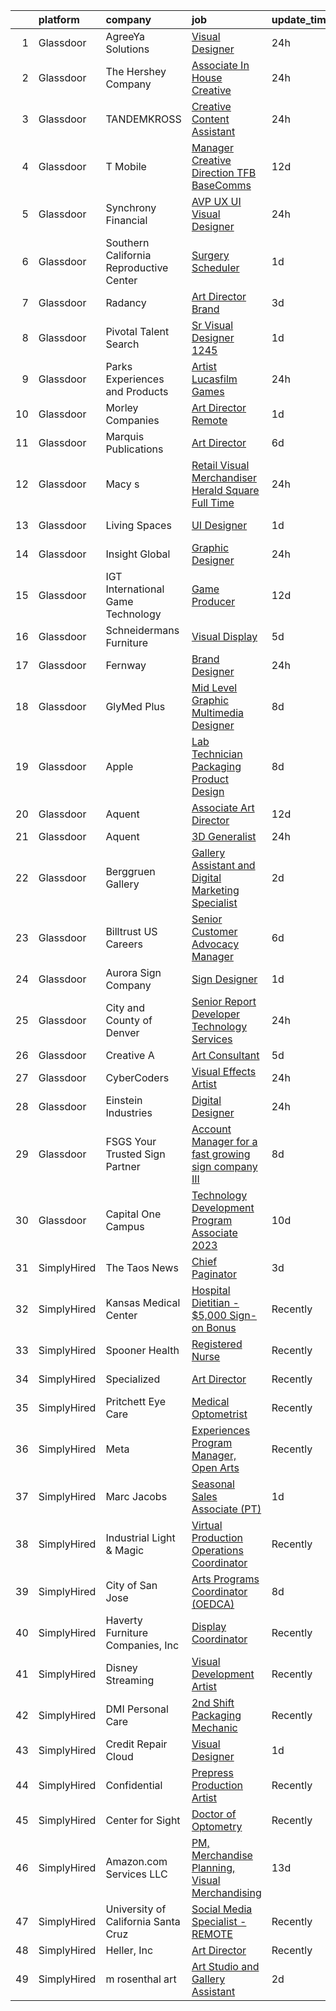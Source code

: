 

|    | platform    | company                                 | job                                                                                                                                                                                                                                                                                                                                                                                                                                                                                                                                                                                                                                                                                                                                                                                                                                                                                                                                                                                                                                                                                                                                                                                                                                                                                                                                                                                                                                                                                                                                                                                                                            | update_time   | location          |
|---:|:------------|:----------------------------------------|:-------------------------------------------------------------------------------------------------------------------------------------------------------------------------------------------------------------------------------------------------------------------------------------------------------------------------------------------------------------------------------------------------------------------------------------------------------------------------------------------------------------------------------------------------------------------------------------------------------------------------------------------------------------------------------------------------------------------------------------------------------------------------------------------------------------------------------------------------------------------------------------------------------------------------------------------------------------------------------------------------------------------------------------------------------------------------------------------------------------------------------------------------------------------------------------------------------------------------------------------------------------------------------------------------------------------------------------------------------------------------------------------------------------------------------------------------------------------------------------------------------------------------------------------------------------------------------------------------------------------------------|:--------------|:------------------|
|  1 | Glassdoor   | AgreeYa Solutions                       | [Visual Designer](https://www.glassdoor.com/partner/jobListing.htm?pos=101&ao=1110586&s=58&guid=000001833fffbbda9cb7a4d0e4ad1666&src=GD_JOB_AD&t=SR&vt=w&ea=1&cs=1_ca885d6f&cb=1663226068314&jobListingId=1008139484093&cpc=C4A69CCDBB3B9599&jrtk=3-0-1gcvvvf07k61i801-1gcvvvf0tm6pi800-8e20d8be5bc5e824--6NYlbfkN0Dwb_YIohz4zuU9-hizYTxpAJ9-qZQvsILXUPhgrrTAx2aTkX-g9zvZBk5TzOEmmnWaA-KmWkntyonPptqx3vYNCahz1yxzCCkBXCCKAEL6J7zcm0Qx7QqpT44fz16tIWZBiAGj-JzJPJkx3k6xq-I5-WW__V5atWVp8dzOtPv39G903QqaLl_SjhBQePRijnWcwK_tK58hUuMBUc8VF0JvQCuccABjC-j7U0fcFe9E3ILfuNQ6UURJguFWPvFJgaKXDfqaKfJHE0xP_fsmyFQ0eypqACHNG-a8YbLAijP9LYKZvf7e7SvC99iGsOX8xBCAN8gQxPywYz59adQ-FUFxCC5coEUH4MN2KRqpOqSVaPYZGGR08Q2m2O4HgoaklIq4g6HjQ0qpfUE1UJzNn_9cx-twUykJopeTa-rj9hpaTmcMVCVpW-0pcKs0WMgNB6KGJblu7eGN5cBYA-WYt18xUaQbpGhZMSobU6T22vxB-LSKl7NScdDB9BHx9Vf_5ok%3D)                                                                                                                                                                                                                                                                                                                                                                                                                                                                                                                                                                                                                                                                                                                                                                       | 24h           | Remote            |
|  2 | Glassdoor   | The Hershey Company                     | [Associate In House Creative](https://www.glassdoor.com/partner/jobListing.htm?pos=103&ao=1110586&s=58&guid=000001833fffbbda9cb7a4d0e4ad1666&src=GD_JOB_AD&t=SR&vt=w&cs=1_de30a5ff&cb=1663226068314&jobListingId=1008139928894&cpc=B076152010A3B66C&jrtk=3-0-1gcvvvf07k61i801-1gcvvvf0tm6pi800-2c8bdd32a6faad57--6NYlbfkN0AYKk5ogfyAj9C7P9Fu-6I-xlYp-H0UIXVzX6_qYW0lqRWwRky-ThPRin15Cj2zrUve78MPtEbtN--Mcc6KA9ZJWEIWUjER5eTbmNASOgpGRTBuC3B9eG6Y7TNqOD9fPOGyZsdvSFHiDtoEO7atExs4_pqGMFd2zNsKXXS3m3LU9WweR6qnLfgWYJDRBolYKcxBt5eI4cEVgDQIqS1d39MFq16SSZVGoT_mOKTmSUdLWrRtwc5SffyNOhEPoiWbOpNQMY37QmUw2C0lSug1fUD8j6v0CpndHNq7PCTOj9YarKWHpVy1UCbRWgnOG0C0kVb-2XSngRL1sZpu_txODKvuZ6er0zlaPUQHMuZl91jhvr6wkklNQt3b4Z8RA0H5PxoqGVEK54O9fujYCPPmxaG2jzXPGRdGzRBkfI5Hyzz9oTWWH3wUhI8vI3nTNqZ2wLIFkvxUFsu-h-ISz2va2FLmGii8MLDtyDnn9MkC-6p9ECUtAxBeZwSIJ_ZXZaFQUQVUjVGK_XL7f9F4Lney5qloCriunpUkKzE%3D)                                                                                                                                                                                                                                                                                                                                                                                                                                                                                                                                                                                                                                                                                                                                | 24h           | Hershey, PA       |
|  3 | Glassdoor   | TANDEMKROSS                             | [Creative Content Assistant](https://www.glassdoor.com/partner/jobListing.htm?pos=105&ao=1110586&s=58&guid=000001833fffbbda9cb7a4d0e4ad1666&src=GD_JOB_AD&t=SR&vt=w&ea=1&cs=1_dee4134c&cb=1663226068314&jobListingId=1008139709936&cpc=4D489A1B82E31BBF&jrtk=3-0-1gcvvvf07k61i801-1gcvvvf0tm6pi800-d0ad19afa0a70e6f--6NYlbfkN0BHIfC1zsKGIu0R3teaIu8liT7fbRNLaQeDQfcPJweUK3vTeD_DK7dPxFkj7UGQsdavW6KDpezZeJ06-_GhQwRRwdJjByb0JVB9-v_DrE0Wz6mButdnnPS-aJsZvpPkGpMbZCPftIc-uiQC7WoZHKt_s2jPTVqtH6dGKJXiBj6lDImPy1VtgDVws5HmCaeB1MoXT1MbVqLkNeYOtnoXp-z78Q1DWR3TQoSsJ9IguDAB6lvTRs3XbkoRSXIjEFKybXmNLlMpxpoDgHZwebinysdlbnnusqm7ZoQrUzbDuDglad0Z1lHzoJhmOlACXmi79ZgsWAxaZiLpzxHTT3rEyUANCspPVvlEdsSbk1haSB7Z__xZIK2YfvxxCPmd8JZjk7WxWgrdj-YA3HFCYdvrhGWZn6MEiKZAZ3pN2y_NvrPBqITrTZv2IciQcXUALaxkHlGm-7YrV3hKNUMZSLUAjKzfkQJ_CBDGoyZ8WTAORvuboxyPhFqMcUYq6gq2TpSE1_uijVxL32fxHw%3D%3D)                                                                                                                                                                                                                                                                                                                                                                                                                                                                                                                                                                                                                                                                                                                                              | 24h           | Weare, NH         |
|  4 | Glassdoor   | T Mobile                                | [Manager  Creative Direction  TFB  BaseComms ](https://www.glassdoor.com/partner/jobListing.htm?pos=119&ao=1110586&s=58&guid=000001833fffbbda9cb7a4d0e4ad1666&src=GD_JOB_AD&t=SR&vt=w&cs=1_cf4ed395&cb=1663226068316&jobListingId=1008113672884&cpc=70D6958B2CFB98E6&jrtk=3-0-1gcvvvf07k61i801-1gcvvvf0tm6pi800-ebcbef150bd1130b--6NYlbfkN0DQ26wr4AzmoNOeS9kS7NPMaLEmoS4rCSw65dkfRS7bcLQnteT5HHk91g-s4HGF1gQ3Hk8BzebkYVt8qq-GW2Cu67DZNqKXIWE8FjwVNbV6-nxLuwjktoojYJtik2CakHKycXe_81CGg34HWRgPpZsNvxAA_7dG74yUdNBZSiRxIxC4ESRfmsm_64ULollTZ8CfP2YiRrtv2SyqXCrX11yhQXgcoekXgXE6q_KUvsVLY_Off2TBMHsoyW29akFeXURb30QZoX_-t7yy8qA27l4DawJVhxE9wvqp0muqUVU_BmDuv00KXqSKlJQEWB49uQx8kXjhNy5tATyzOAGkGowXSFKOe-wQK3z4gpmvLZmtLr2wwtIyE9YjDsw6bSbkxyA5B8Ba_t4g6tRiGAwrtjpZCgTLrFe_QuduDvt0ohxi1dBzvyjh8dU-_ORQC8UrMWL3qP-OZBCxKaPVzP0I-4ftK03FZTTNAqzFjOEAPKpTwlh9LdjuH0IAmB_eQfoetxjP1J68jto2SqPHYvvKmQtHkuhwuv4kKPibqtHWrB2PfkKfbkdYNCnK5eqci-xzT0cjPuXjGX54uNhnAl9qtro_WPAR1p3k56DT3BoA6q171_BteT0vIGjuknXVZwh59_uE03diwZTSuzo-qg5X-noqSx5rsZ5SzWRvM9P_CmzAKZ5oh0N46tjn0i7xYsBLlLpiXuQY4yrpeHbxm3svMKk0tIUYJq7s14a0GjwtIgJgDHkgHbbnIaWGdvgD4JNlUmF77CXeULetD-720SGcIg66Zw0MSZXJ78Q7VrHwILd4jLz0koBGP0ysFMO_NfkzRAHcA21oAoMGeM6VbPdmWsBS_LrAs3Jzbrn-uM8xdBKx1o1EFzCSTTxcFhjgEmBq1qcJDXclvJ5oIssOlecqvZd_NuVUf86_MlmH1lfQn6-wkDWbsyhW4wt0L0L5k5vilYx1Yqe9bHm50h2iVRM0GgBbdYp1mOus-uAGQ-CUeXLJCmSr_s72t7tPsuBBG_cPhSwS0W2U76RjUxmNKqeEvo-ghN2MdVln4vu35Igpk0wTH43n-KUoqwU67K6X57xXkf-vDPqfg52i2wZb2SE6rW4iF5etOzAhtnJYNbLzo-fHKhKvcSoaAHXjWINP3WNS5wrr23CcusyXkD8_0bx9j1jZ5mIRX_uRH-0ThCK_Tk50NCyShYK-VitUW-pKtG56SV4UZUpoLJonGQ%3D%3D) | 12d           | Atlanta, GA       |
|  5 | Glassdoor   | Synchrony Financial                     | [AVP  UX UI Visual Designer](https://www.glassdoor.com/partner/jobListing.htm?pos=125&ao=1110586&s=58&guid=000001833fffbbda9cb7a4d0e4ad1666&src=GD_JOB_AD&t=SR&vt=w&cs=1_a3aa3db4&cb=1663226068316&jobListingId=1008139065831&cpc=2CAED5C921A5F994&jrtk=3-0-1gcvvvf07k61i801-1gcvvvf0tm6pi800-59d6e5cf8dcfc469--6NYlbfkN0CZG6bN9ZaS7H2eqWBwsQ2GS98cHcHTG0eJFlxnPWv_gbC1YhT2Bdz-wIYtMSIxJXLiU03oLuTgcr-MkSC4lDS1VmmlM0X3IAngCUCej-0-VLnj2ddZnjJaaWt-uVZVXQT3VHVK8CEhcmehmIeB5Hjujy5uA7v7mtek7u2dSwT3rvlFEFq2P2TyTg8MEOMcH0S17XSg-7CvAyou0mieT6eGq94FtwdUXEWhFVE39IuBSzvBzN3zU7Ppdwlwtu7TFNslEpW_GAwGlaGTUgXFDjxn9uyGWI9J77TnGRKrNfAz8tp9HJqIf-z_9FIX2HAAKseGHy39L6tiZksfXBA1ZP_bqBWVMjzyCmxa-D31f9PaYxr2frfyb3nyGMOiSABrJnAyUsAWWWrffAcq77p91VRwwo9_uL2pUD1QvaasuX-GqUImhFqY_N6qtTEviXzIp-su9w2yOVjpxCTDD9onhAY405SopXLrZRo5Zc_Shz7opuLZBi2SRV0sgjh3ikYkvn45uP2HAS9tvQDBrdiXCj4aFKK-HSMJaaKhcxvT0huXc7I-rJGBPVH4-rtsar2j_S5GW-0AXvA7H5Nzb0G1SvBBxwOqpB8ERK892_Uw_Z6R3ONM0FB88GRHH62yfgZt7EzyR54sH6FlmGqrBwfYkaXn02sigVsJbaFM9k-TpgmJr8UrU2WdwHtQ8EBPUDt0JNDz___p5c4FIgpkwaIpqIcZE17VRKyCdhyNUculCm-or5t8-r1guOqqZODhvhWObMawVyIrvWTuTNn4iNPtBYgLk5NCOLFzwgUlOWVS0SEoSjM464hGU57SeiNv5Wd76rcBA-dJgzd_O5GDednbIJmJafHulyPpjI82tFBfAl4qCaDKhRKJnOycGeWKKn3FhL4ibZiIDxtdHrNHTWB6HnyAxmBxE_eO3vqFB5EV5iOfM9XmA4tNJTzRvo09HFE1tlXnZRtNv3PGPIpMyI-50Y1nG4pWqi2Dt65jMizr_HOTks4OHvp9CjbRn03FLhL_DRcDdhplN_gP3VO_igqOZykR6sjS2estE10gGSM3bRVtKoAaHbynjIVdwLUVSwJWwwGB4KKCZQXD3xWYY49Oi8b_vpLRGmQ6BrbxOBXwN_RycdnUVZwAJlgCqazgJ6r77-ACVrd2z7ymwQ%3D%3D)                                                                                   | 24h           | Alpharetta, GA    |
|  6 | Glassdoor   | Southern California Reproductive Center | [Surgery Scheduler](https://www.glassdoor.com/partner/jobListing.htm?pos=122&ao=1110586&s=58&guid=000001833fffbbda9cb7a4d0e4ad1666&src=GD_JOB_AD&t=SR&vt=w&ea=1&cs=1_1a0b4b2c&cb=1663226068316&jobListingId=1008136842322&cpc=155EB9D5185558AF&jrtk=3-0-1gcvvvf07k61i801-1gcvvvf0tm6pi800-a44966438415dc53--6NYlbfkN0AY4guaBc_odNxnJHTncvfwFu86WvDwtbc_K-gSZc1x5NPDcKz_OCFYQHMrCTfk5HqTQ-jq-3LkAaNSUEDjAYWQQmjCzQqBsaZN5ChbuWf9tRcvOYqKfNwnTs68bFxFYjF0weoaPhtCU-Yxs30cxLhTj0mtlrTBmGHmm0XVfvpzxAEUD8Uq0Me08V3D60zhzbNE1Q1FhEbCZwzbnTA8vrwmTuobMZryXXdegWGlmWu60dUR3Xpau_-xfPX3-ZuQ1kpKMAGDYRyxxW2wRYb8M5W4SiwPgOaXcrc7fY8rpou1WkfK_SNsqnYY7kTcJhxkoSIOtRoNmwJWWVcnjBR24v8EVlul-ALXXIRpWfQoML149wfs6CgSSvfDuDIwSBDljKjnru1mPOlkwJg3UppXFkENYEIV-_1mgOKHj-KR5PydvUPGe5aPZGAYjJFb3UerZvCtD2yxWhZll3NcIEz7hn2kPSdFlHxoqfe-X0OR4puJ4VlXRXPnkq5Ei6ZnZF5j_Jw%3D)                                                                                                                                                                                                                                                                                                                                                                                                                                                                                                                                                                                                                                                                                                                                                                     | 1d            | Beverly Hills, CA |
|  7 | Glassdoor   | Radancy                                 | [Art Director   Brand](https://www.glassdoor.com/partner/jobListing.htm?pos=118&ao=1110586&s=58&guid=000001833fffbbda9cb7a4d0e4ad1666&src=GD_JOB_AD&t=SR&vt=w&cs=1_89155a8b&cb=1663226068316&jobListingId=1008132423419&cpc=56C4EA4A1A191A49&jrtk=3-0-1gcvvvf07k61i801-1gcvvvf0tm6pi800-fad4771f721989c7--6NYlbfkN0BmBivckoKIwb-7nkAIiT2NR1int7Qkje2fhghJUHqGcB2ippwtuDGZNOkv9I1xZQSkb2gL4jhw7Ttzs-hcuetZTydKItlPlY8GvKfA3FDhZQ0gZ6fETHEInkWKr_cgZZPearxlRMeCSkeBNYQIROjonxxOHOw0CbrP2Q-ir3LyShaSGqHoSmXQCMCf_iNCIQu-g4rMs9QtRdGsg1FnW9vs1l86eYuDUjrdKTgGXHsE-LVK69FN-9oNi1FxOgWVkVgXa0sggHTzw2cASmlz8vE_9HcR-4cGvhl6AKYnljeBjfRAH-ngMPSPM8gYwP9xejmlOv8W76QcCDFJfQt9V1gWoXEsx294e6ItdFSy9Vp9hBW3_zH6BsHwXNk_jgp66yEtB9Mh5J28tljcqhTqup7DhAnonsrNkprFW5ByM4ubJ_fOCl-fSJE7XqDWwF3jx6S1y6UAdArfOQ%3D%3D)                                                                                                                                                                                                                                                                                                                                                                                                                                                                                                                                                                                                                                                                                                                                                                                                                         | 3d            | Chicago, IL       |
|  8 | Glassdoor   | Pivotal Talent Search                   | [Sr Visual Designer   1245 ](https://www.glassdoor.com/partner/jobListing.htm?pos=126&ao=1110586&s=58&guid=000001833fffbbda9cb7a4d0e4ad1666&src=GD_JOB_AD&t=SR&vt=w&ea=1&cs=1_cd6b3ca6&cb=1663226068317&jobListingId=1008137765307&cpc=F41FEAB56D215062&jrtk=3-0-1gcvvvf07k61i801-1gcvvvf0tm6pi800-c2083a7bc8d46c65--6NYlbfkN0A8Lj6uaQnHgechlM5OLZ8yTkUBC8DCDImuXLGpzGOG9qsJyUJBtG9oVJca6VOBGnuazjrBJe0a4joruLifFizU57J1rAq9qHhSg_L2mpBkYTEEzoWNHp_I5WI9WbUINiqFzRTyRUAZ2YbcmVBfnTRQkrsuHijwAgyUWGgKtGbXB6zK5YfqD4fGQ5RS0KdA1_3XLzjvXc7h6aPFGwZZ_LOAVLZApgso_TdTeuZi6Y2CiYqspBKuYaAYIhQXZzr-l4ytEOEpsgPnpSOarXn6xmoYD4wm21QxP4BWjpmEJBekOb6FrCHt2rG8VpgT5VGwM3WNLSRIT4FhEGfaIsenz9tK5ItJS6DqkZ9V_PyoWK0ctAqPopgxno5UXTnBL3Ig01DQFIMzf3I17iUi9zFH7sVc48HiFTVv7RnOAQCn9TnDXQIl3_FSCA-fIbk40zVsB06gLeth4avUw0RIcWqu98MhSEzqXGzkAk0ygf5MSAPqwuR9FkiPNikMZv09FKXkKRkBd5WaJGBiDpgn2J15P6q1tMPZ4tBeNDLVpxRWvGZxWvBp5O0j_O71)                                                                                                                                                                                                                                                                                                                                                                                                                                                                                                                                                                                                                                                                                                          | 1d            | Remote            |
|  9 | Glassdoor   | Parks  Experiences and Products         | [Artist   Lucasfilm Games](https://www.glassdoor.com/partner/jobListing.htm?pos=112&ao=1110586&s=58&guid=000001833fffbbda9cb7a4d0e4ad1666&src=GD_JOB_AD&t=SR&vt=w&cs=1_497ce649&cb=1663226068315&jobListingId=1008140315142&cpc=A65DF3A704A48F9B&jrtk=3-0-1gcvvvf07k61i801-1gcvvvf0tm6pi800-8c53c3ae623d5494--6NYlbfkN0DAFTyt7pbDCC2JPO79CSdi1dIb81yjczP5qsKcZIxgiYm3-7g-689UDqHItQTwke8aB84U6rE9OIYfYD_VJjgpKlG0ETIetV8yuum7gH1koW-KklSL-kTGuRpG2lA1UbQH-o_pI9shUZaL4Rlo6QAyKXgigXGAhnBSMxm34QrvK8HHPZ8xZEg7Dy04hHbKqQj3ugWI74kvvnR4XVAt70oXnGmRFCBpH6N165Pt015XfZukkz8IVCOKvrsausAnFIk-qRIXDNh1EsGp_mNRg1g26pm-8kHS-rQowmSlhN9UYd5X9zPyr35TxfHAZeSYg6Uz0Wo5Vhg9PZdEIdxkKqtbGCdcHQo8eFIFvf-SMwDVRf08EJeDcXr7Q6U0fZwX5PSmpXJxNeCZwEGTuVIPR0GpggYSSqaKuRZMxBOTDFwIhibA9Wa_eX_cZs4C4D3FCzQ%3D)                                                                                                                                                                                                                                                                                                                                                                                                                                                                                                                                                                                                                                                                                                                                                                                                                                   | 24h           | San Francisco, CA |
| 10 | Glassdoor   | Morley Companies                        | [Art Director  Remote ](https://www.glassdoor.com/partner/jobListing.htm?pos=110&ao=1110586&s=58&guid=000001833fffbbda9cb7a4d0e4ad1666&src=GD_JOB_AD&t=SR&vt=w&cs=1_d1c48bcd&cb=1663226068315&jobListingId=1008137802262&cpc=334ABAF5D42DC775&jrtk=3-0-1gcvvvf07k61i801-1gcvvvf0tm6pi800-6ec3fb97bb7cec4a--6NYlbfkN0DlkhVLciOhxMKg0RQUlkqKrj3osJEH2Jc6bXeaF8ydz6xtalOdtmxZEoFTnMg-uQXdv757YU40MwUUB_Fp23CMt67nr0ipR17dd8Yo4clC-c-8nEoYaBHcj4qz61UBa1Zxni1BeWhZUGANIuwRLhVcHMau0E4LySnSwnM-M9eNhIULNdFFN-uRTLHHG3WOA4TUpxVQzDwaMRbRKWJyMa42DfTW9mMTasUBpvV4CjJ5SSPu-yZ1wXe9YYOYIKcynQGq6Dlc6J5D12eSrXofAVzVfAma5v3qIi-lObdSk9r7-yRoiQBsKU_YsT6TCWsKLlFmKHnObFXO4-Uoy4bdnmJXDoqJ4fLoL5i-UXSFGH6XzSDbQwW8n9G6RhaUvoLdjrchFjpyRWxRw8xNmjFNwUxQcTIMToaYz4zGVd3J24KXgfY2uMvYvVdSNzhQhylnLk1s-l9-Ml6DhGEYRlB9TIdeSpphgLjhXl7n43Yy2_A3pXYOeSGWXCmcT9gCzeNI27jN1sQic7YIluC-jFTl9QlniUQ0V28V8PD9T5FjnDxtOG08_y_3gfDuc7I5v3uxnyThbIi77OMsy57QEOCS4ZHPUDrMlp1R0TnqP5ZLKZPPW6PlQZntKY4-ikg_k9B0CkkJsqhS_xCtwVVuk4ie0UZIpr_2nvS56NsySLrV0KpSEWHzbhgxgAhNhBJYPrfQXb5fXbEuIPQXgIoVWjaxPKKLvVuzBjWowwmiKOzgyhzfP8fGIKSiM3D7XBAqZM_CBA8%3D)                                                                                                                                                                                                                                                                                                                                                                                                                                                                                                      | 1d            | Georgia           |
| 11 | Glassdoor   | Marquis Publications                    | [Art Director](https://www.glassdoor.com/partner/jobListing.htm?pos=102&ao=1110586&s=58&guid=000001833fffbbda9cb7a4d0e4ad1666&src=GD_JOB_AD&t=SR&vt=w&ea=1&cs=1_69d824cb&cb=1663226068314&jobListingId=1008126346549&cpc=654405A9B1E0A9F5&jrtk=3-0-1gcvvvf07k61i801-1gcvvvf0tm6pi800-010bd8ec3551b204--6NYlbfkN0ARohNyrLPJsJ9fVtWfcws2zET3vangO4r7k8asiRxpa4UPFQT7jnlkF16Wd15dlYMKsJs1RBnS_2fV4DMRGKKh20tELNoFeZa1po28QbtHxoZmzL9Hfc1auHt2oLeglfxyZYWagPj4T7Vp8Fbt71wPOIADdzFpWjKCBm2djpD6c0rVU0KrWqJ7TA6OImXi83YMoG6AV_-Qi1Samo3TpCb0I0XbZjNDA2NSwW2wCZMgRJhbWCST3sDQLuP83Mi-Xe9NVtk4xqCdjgMnD-GJ3wPXbES7A_V-LEE6xoWNjrl6rHbMeAH6jwccBjyZHjF7q2kabGs_VLeRDG2GJ-qW1U6p4nEztB7w43Lgh-BM9GD36OAzrg4w7CANoS32ngSSxx5OUnFJdMtT4Oq0Z_WliYq5YdiqysQCwFFBzJI2fwm2VnIPMjxREaoS5jAKaR2IUsGN6y0dUJ9I5QrAa-EkWr0scBO48BDzt3Fc7o2_0JM3OiBDOQZdB9a-zaT8eVjp5Cs%3D)                                                                                                                                                                                                                                                                                                                                                                                                                                                                                                                                                                                                                                                                                                                                                                          | 6d            | Remote            |
| 12 | Glassdoor   | Macy s                                  | [Retail Visual Merchandiser  Herald Square   Full Time](https://www.glassdoor.com/partner/jobListing.htm?pos=121&ao=1110586&s=58&guid=000001833fffbbda9cb7a4d0e4ad1666&src=GD_JOB_AD&t=SR&vt=w&cs=1_4fe66eb6&cb=1663226068316&jobListingId=1008139384791&cpc=8795CF9063CD573D&jrtk=3-0-1gcvvvf07k61i801-1gcvvvf0tm6pi800-0bb032d87d1c4b04--6NYlbfkN0DjHvLHG-fYDKeElzGabtytFldtxc-EIiSdXvIQjqX9HIzUG8IcG8J2Fjb1m8vVYbh3h1ntiZos27AJ5CevQowpoSSIxq7QB6i4Ej8PTDB2Hvk9y1uwPfw7I5TM2IVghDGOsauGtG40CRKWAeivDvx9CHCJtgEqqj0cMYWcPgKkY9RfFFQaG-YXuVaJDi29GJFGjFrfwxV3Yrb9zb2vVkgRrqYm-43CvLRVDmJTqvvHdIwvTAP0KMTCzzdvT3Jv8-Bkvv7LjqhegO81ACpMYVGNuuibGM4FR_N2q2WwP_uMjxLBir5oHP9Us06MhDU8SYP_i_CKiQZRYKB9tLH26ApTFO3g0AUSMXkL4JIEEDfZL9JNO7rHUIsgYGOoda02z2fkXMUn9_2SPlwbqdLyTuyfO0VCIryTT1GfWILrn-WUloyIwkqMOgXf6mDR8WPinHyrAGewpRwSEWKi2gOOTJI0K06NlKv9skxhWsFHXqMVs75Bpv4ewLwxndKxpqdcelXPbmKhMpAMZ6r30tgID5aLCWogO8dpA977cUcACDNJTz_kAyygVZtTzek_VwjvFZnLv99nmhlckUwC-cIqnD-MfjH_sLX8q4aUEdPPZIXDThdOmbxUfMLopvQdZoTmvbeS1PwUV5VMS_8IPTqXxtaM1VF5h57xdYnrriLIjeWdI8mZW_H5yoL8ND564BXKUXTwdZZUq4Q0H3TbPstJxDK32WrYtbMKTNLXPwl_fthdUIe2bYXX_0CZeU5WvuvSiYiOvmJl_tLUASm0Uz6NTURxOWTQYxdY-0CFkOVhU8R8H-Io1zZrxfu3t6HfJfp5Mm5vzLDzrIoSf0mt4eP7q8aFaY3Kg75RHUmfAly1TPDpyAxaRUo49Ld5apIAfuRovApQT-obAUBwnuOvj2raYFJLkMSU5Io5ghuolbeWo0gnEoEx2R6ZSOLPNDiUwu3sq3xNgPxznruu5bRc4YdACgLuehnDRAxGwN6d1vzpzEcjxbUroRfbPTv95z6qHlI-OC_znPT2k2fZa-cHQrdNStY0XHhApSliT38%3D)                                                                                                                                                                      | 24h           | New York, NY      |
| 13 | Glassdoor   | Living Spaces                           | [UI Designer](https://www.glassdoor.com/partner/jobListing.htm?pos=114&ao=1110586&s=58&guid=000001833fffbbda9cb7a4d0e4ad1666&src=GD_JOB_AD&t=SR&vt=w&ea=1&cs=1_1362dc81&cb=1663226068315&jobListingId=1008136057883&cpc=0FE1F5EA2BC84A01&jrtk=3-0-1gcvvvf07k61i801-1gcvvvf0tm6pi800-0ef5fb9a4010e2e5--6NYlbfkN0BCErBklGPwVdmEBWKJvGOx97ULaje17ViBys7QDBnJ36oFFJ4rVS9Av86F4bdEHgvV-s4DkMW5CKgaNeg9hKop9peLTZVQwH9-4CfG2ezlBErQVvrBJ7cF2ir4TgLnxDJT13LciWpRjLY5-78mHCRW4srGv1h0qcGxiQLr5KFywP-Sniim3_gNYSXpriAsagyrL0btQFO7l4cylQTF0f3QfBgXjAZx3Ze0048BiUUK6RW7ZGO7oh0x0vMf8QFSbBu0LFJvhjrQx34wEoI4nrO46kow_lAMYNozToya3Qa2-qYSsUGUQVTnrMk8f9QRGkxLlGwON1Mi5Nt0K8oXH7N0VAgYm1tFmioHpu1wwny_qppdXX2CtaL26pOvk1ubej74jZC215lrY3VEipBtgOAVdVvnJehfeXNaBdEF-OXUjaz10vb4nXC2WDydLnCYLw1D4U_i7NPimr_h7JsW8Jsy-QNu8KTEuC5xFQPLNajxr3JkTIT73LCji80a2rhi3iCDG1lQ2FgNHoXwv-1L23vt8skJ9q2f-spOUFWACNaXmCt6HQS5yKd_wbs_kpCagGMmaP1fUEjqdA%3D%3D)                                                                                                                                                                                                                                                                                                                                                                                                                                                                                                                                                                                                                                                                                             | 1d            | La Mirada, CA     |
| 14 | Glassdoor   | Insight Global                          | [Graphic Designer](https://www.glassdoor.com/partner/jobListing.htm?pos=130&ao=1110586&s=58&guid=000001833fffbbda9cb7a4d0e4ad1666&src=GD_JOB_AD&t=SR&vt=w&ea=1&cs=1_5c73f978&cb=1663226068317&jobListingId=1008140284035&cpc=2CAED5C921A5F994&jrtk=3-0-1gcvvvf07k61i801-1gcvvvf0tm6pi800-0c2012a440d9967c--6NYlbfkN0BKkHZu3wF05EeDimN_p6sYpKCMArvwa95YdH7UpkaBCi52Bcb3JNt3QpXU1JGZrLRaT4-sbI7ZNj7oVphyX7jfnA5KdYmN_jJyCugDgxDzB-HnRs_8BQjdhyPHXV-_kFssF7NQKmbC8I_V-loY2WK4Broq4jmSKI8FJrPD37Tadv_ELABB4aEtRhPy9Ml6FmJUxnJRbJdILvMR1iuHEOcsHs_IvrAJAjtKM3LjMoCZVZf0HEzbYrycTpcKHywnM6kNMcX1GXGjjJ68Msb_8eFNspYzz1u7qkceJ3mIekZoY4b1BcvmeyvMXMO04HQaZ_EFJCMiShCx_eO1D7-uQntpMu5atkbfXsuDC7fB64CivMLyWiCMrJ-wAuc7Qn9pMWcu5KWsEg5fywWC8iS0qfknA_UjptBGnBdQUkQHRPYAHy2SYmlDYs--AuwHix3JHAw4-pJXwOc74ApYJkhcJ_YX_T9jxhd0qyJqp6RGsGKdRSormKL0PKQdb5X9wygQsdqKEtu5wOGKqw%3D%3D)                                                                                                                                                                                                                                                                                                                                                                                                                                                                                                                                                                                                                                                                                                                                                        | 24h           | Remote            |
| 15 | Glassdoor   | IGT International Game Technology       | [Game Producer](https://www.glassdoor.com/partner/jobListing.htm?pos=109&ao=1110586&s=58&guid=000001833fffbbda9cb7a4d0e4ad1666&src=GD_JOB_AD&t=SR&vt=w&ea=1&cs=1_54661969&cb=1663226068315&jobListingId=1008114022485&cpc=786328B4A40DC555&jrtk=3-0-1gcvvvf07k61i801-1gcvvvf0tm6pi800-dbc725f543659e55--6NYlbfkN0C3FGiAGKMufg06vyvXEyGw-21Rz5inohOPof25eO8swqx0M6X2Ipw9zC8uDpPZ_mFVzOWUVnTGuQIr5njB_nbsaHNIIhdfljZkHYfxv1V4V3KCKdhMrt3L8easWtOgXuzXfa-_K48qbbpanoFsuacA9tZ3QsEDOW-3vcVnglJnTytyKalPJMMTY1bMGk-Vv54eT4hNZE52hV3z8uKhhqEfuAI7V6WO6vF0UF19tDWitVi_Op2n6kye_Cqam4nq0Ugoao-O9vCXmtJxh2clNCxpvzQkz7fsOUm7ka-YDQpTLzQXxAoTFsmHmXDl6MGE0WvT5HzadKKO4zDhlHHBHBbpHzLFn-ruUcXWk38nhmPogYbQCSgBP36kJqAMjJr1NwoiFsX41-qUCbdbNtlw6zE9qveqqWcLr4NcoVmuNrGs2OdCh6n4EgCNyQnoJFDwNavb5gEzLo8UgrihVP12DkokEurGAuX9MJUyLxySt93zXa63BsX3GOWi5ClpOfGsNhM%3D)                                                                                                                                                                                                                                                                                                                                                                                                                                                                                                                                                                                                                                                                                                                                                                         | 12d           | Nevada            |
| 16 | Glassdoor   | Schneidermans Furniture                 | [Visual Display](https://www.glassdoor.com/partner/jobListing.htm?pos=120&ao=1110586&s=58&guid=000001833fffbbda9cb7a4d0e4ad1666&src=GD_JOB_AD&t=SR&vt=w&cs=1_766afc6b&cb=1663226068316&jobListingId=1008128890653&cpc=E521981D00147CE2&jrtk=3-0-1gcvvvf07k61i801-1gcvvvf0tm6pi800-a4fb1b305e4f46ce--6NYlbfkN0CVzdm_h7bKjFhp4c_2LmT5Ed-ErWG0B68kUZhoOU6Mey8_KkJrCFSF4Q1gOKp7b9FbpfPnJ4CR0x-ae-spm0oqUTdt3QTn7hQgLzbdLVYC6ZfOJJbeS-hJNKNlEVZXTa9IyVMKjSmrnGatoCB3b9VQ_KwT-ss0zEeoe3RMsRSRHJfSVZKRcN3FcsKgBqO9Cy9j1Oqe_pTXMnUkaoODQpzpRm2uxSia0DaPkk7s4GPnV3ca_7lYmo4Li5Fn2v1oMIVCq_J07cql1oc8qFvwLnh_6mIYodgNnT6JfkqlDQ5Ud01SBME7a7tMG9ZINzicK8QyOSZJ_Gm4ZDyBikdR8CVrKvOkk5ZzWE18ccGmbVRQKUpZPQdVgDU4LavEbQ-OYZyGKWBHEV5DBakIaa5nYILbJZK4SRVsUTn14PSdeWJ7yQgQ5ROn8asR7UdW0wA0g5JC89YBlMEDy3ATiPx8VIla4R6Za_r6Pko%3D)                                                                                                                                                                                                                                                                                                                                                                                                                                                                                                                                                                                                                                                                                                                                                                                                             | 5d            | Lakeville, MN     |
| 17 | Glassdoor   | Fernway                                 | [Brand Designer](https://www.glassdoor.com/partner/jobListing.htm?pos=108&ao=1110586&s=58&guid=000001833fffbbda9cb7a4d0e4ad1666&src=GD_JOB_AD&t=SR&vt=w&cs=1_1b5d69e0&cb=1663226068314&jobListingId=1008139153527&cpc=983919718F9DC6F6&jrtk=3-0-1gcvvvf07k61i801-1gcvvvf0tm6pi800-696f692b67a2a5ca--6NYlbfkN0DIhUfsIxk0aVS-urdlHZGwsmQtjdF60Pe1rgLQnQaj0nXs-ob4ZMVV8FlyP1_O65f9AXHzHVNs2sLaWmnwR3UExNxfLaytmSzrLCEbm7_jBW5m31GOFV4TNyx72SnTcYlPMFjxwztUBGnP1Z-dNSmf8A_LXPYaHy0tSlBMhwR2QTtFCtNoLfis35bA1FAGE1_f1cN7dJXpciQbGcuYSFS-KPHwb8AZlWbtrr8QW3haW4KDJLvy2f1gqjbd5MKfIyo66MNj-gWyUF2jbhulqgOsg15lSHt6p7bukeqM-slFKJD3LdQSHzT55IGjAA1LxxukQh6Xbf_vWY_dUZKY3NVoYGYVcU3zqW41aecm4-ZLEBGAaQxnQNNFWlHVCYOVYQRzLMmfPoWn2YSAxfq3VUHcnxDh9XTypyy4u7oxADveEFJxtwe57bNIl_JoS0n21FMff3QQyiZb9brxiiX2Pq-f)                                                                                                                                                                                                                                                                                                                                                                                                                                                                                                                                                                                                                                                                                                                                                                                                                           | 24h           | Northampton, MA   |
| 18 | Glassdoor   | GlyMed Plus                             | [Mid Level Graphic Multimedia Designer](https://www.glassdoor.com/partner/jobListing.htm?pos=106&ao=1110586&s=58&guid=000001833fffbbda9cb7a4d0e4ad1666&src=GD_JOB_AD&t=SR&vt=w&ea=1&cs=1_7ec2385b&cb=1663226068314&jobListingId=1008120966594&cpc=AB6E7ED505984E67&jrtk=3-0-1gcvvvf07k61i801-1gcvvvf0tm6pi800-5daef253e4ddcdec--6NYlbfkN0D0HV2yTz4X40il03i7B4p6zykbhPAjdO74rASSGNohSlnBnS_mZy5ah4d_eMjiqjCOiZOfr_-vB8_yhAp9oQwH0NPuwVrEIZaHPF5kUZ7HjgZP1wz3Qco-ivymLUQ4g7nvrbJfNSDeoPtN6blJG6FY4prihzewB1x9irE-nuJEmt9Tr6BpfjjHhU3HL1UHpgUAdX-CeaoA2f1TcnIpKGgL64nHoX9ytU1FHcOJIGJbWuC-lknR8wH6Bvzot7lIKOZZC6UppXXa9tge7KA8nbNlFQ-actv6sNfun6Q4Su0IJnQjqojX1jc2WAxs-CiXCK6CdpQIkIChP-FruJURP_fNpizDh-f9XLgFMVzBpKpS3rddhZO0yLJKjQ1BV1dRk7L90ckpxBQfaLxIcJKl-PFiX7h-Ij0s9z2V4TV16ITVT6UfZOqWKQpCPjLprwn9VCLGmO0fuNi5VDD9r_YLuaZdaHJPZh72Qb0wA0w5mPquNOfQvZ1Y365wcngplt9-Nulzb3NGTkY4_5YiKa5j3BN7)                                                                                                                                                                                                                                                                                                                                                                                                                                                                                                                                                                                                                                                                                                                               | 8d            | Provo, UT         |
| 19 | Glassdoor   | Apple                                   | [Lab Technician  Packaging Product Design](https://www.glassdoor.com/partner/jobListing.htm?pos=113&ao=1110586&s=58&guid=000001833fffbbda9cb7a4d0e4ad1666&src=GD_JOB_AD&t=SR&vt=w&cs=1_b1ba3004&cb=1663226068315&jobListingId=1008121811289&cpc=8795CF9063CD573D&jrtk=3-0-1gcvvvf07k61i801-1gcvvvf0tm6pi800-f46ff68eba36a70f--6NYlbfkN0BvKrLyj5gPmtZO9T8euul8TCxuuKNOtzRJOomxnwSEodTz2Bc-sPZlSXfvz6ygy0so_4kHijVYoqWUMo5-0TQUjVJHaLJmfn5aEJLHwKEGlQI1YQVYwfuhn56UZtpm_z4YsgMe4WPL_nNRqtV4CNBhMrKD9c5Zl6OAhvaxebKcFjs51OkVAeMf1fcWEoJAip76OxC4BdOBOdmgZdZhhnCdf-oIcls__CrN-T7FDXigef2cgnW-y2mxG4P081mdBBMsfaUAbS9XVsT9NYi4kQsnGGQwRkUovBj5GvhpAVZKPuaE0urJO-PzfmQebulEuTeAPOKeF2M0yA6oUb0kmhbnVwq-Kolr323cJGh-opSiQudEZmd1RhxVs-X2THjH1Ixf2JBRlrS4o_Dtjo5bbgTdLs7bHGqRBEO0fMNC5Kdrpl8cvioF9D_Di4tqpzebV9-55o4KJ7YNK8zPKVhAxi_6Wl_H6VG-qnOpfX2rfMe0GEKoAH737jpu6pCWrdyK00_3wfNsoe3OhnlqtMGEbTzklewqpMjKZYLG0QRqruAlHckBW_UQH4EFuQqWdmiaLolJa77mte7AKoOAtsLg0XZdpuPhdofUiFyeUN_eNX9gQWf5ofphagcgLegiqaXwmRlmbUKnjdr_fNI50B_TZG_FpW-JbruZCjEQVeQFC1CgLrTCeYrSFYvPOaMY5BTgqovkglVBaDhRcV1O59gVGhViBKxbnH7EaTr_R5iPbLxKQ_dfFtM45C4INO8n-7hd5ol7Cg-AmWQ-mHTZZBq5rRW3mfLWYXoMWRSrek-vK8d7qpQQTi10-4aPOGciB9ch54SgikyXbP2DwdwkVuhgWwB5glnH6Y01I10Co2hvIZhsVQeX6XT1P-Ne0sc4UCO7X0n68wOGFj6RpylMLIJpNSU-QnrGCefvEgajCI_LmGi18MsttvrT9JlyyFigTOLxjTj3VGjJPW7LAdPy75y7K8VYnBZEoLAB07Q%3D)                                                                                                                                                                                                                                                   | 8d            | Austin, TX        |
| 20 | Glassdoor   | Aquent                                  | [Associate Art Director](https://www.glassdoor.com/partner/jobListing.htm?pos=127&ao=1110586&s=58&guid=000001833fffbbda9cb7a4d0e4ad1666&src=GD_JOB_AD&t=SR&vt=w&cs=1_211d3401&cb=1663226068317&jobListingId=1008114793180&cpc=3BA4CE39D5B5DEF5&jrtk=3-0-1gcvvvf07k61i801-1gcvvvf0tm6pi800-2b27a8d8d7b582d4--6NYlbfkN0DMrcEu7yrtATojKJA7cEzGQ3FdRGWLh0CZQInL4ECGI9gD0Wolx9R2EDT7B77c2cTND16XLaiY2H3rOmQzxLKJaydLa3V5y56sUw6GQiyk9T34AE1rAp2D-iVbnf1fmTy8d68VMVFA5RypBNoxG-NO8V-vQUwOKmNkr3Hwq3U9cGDZwLchxSYEKOaBtwWM-wfpzCAVJ-wjVAta-9LA79arloczPTTY_LFfQe7ru03Ca37n4NP0oIVeQmHbvtkAePvo90_9Q5CbcPipixNmEkGHRCF-ANucdCiJSmY_63L6uYYUPcc5weqbpDbXkXvS4CQVDZuhXYBlQ3G1IlsGmZm7mZZM4wpwZC1soAxSjE4jZB36fUmSjbDhY_tIa_S-UKCiP4fQGo3E4YrR6EPs23AhhgfX9INR8PsJgUziJM0zMRPBPayQsYPpy8F6B82nm8zrSOyDmsf-OLNVYSfmRJCZ)                                                                                                                                                                                                                                                                                                                                                                                                                                                                                                                                                                                                                                                                                                                                                                                                                   | 12d           | Remote            |
| 21 | Glassdoor   | Aquent                                  | [3D Generalist](https://www.glassdoor.com/partner/jobListing.htm?pos=129&ao=1110586&s=58&guid=000001833fffbbda9cb7a4d0e4ad1666&src=GD_JOB_AD&t=SR&vt=w&cs=1_cfb63e25&cb=1663226068317&jobListingId=1008139496623&cpc=3BA4CE39D5B5DEF5&jrtk=3-0-1gcvvvf07k61i801-1gcvvvf0tm6pi800-6cf766685a7d13eb--6NYlbfkN0DMrcEu7yrtATojKJA7cEzGQ3FdRGWLh0CZQInL4ECGI9gD0Wolx9R2EDT7B77c2cQEJgPcIPQkc-TAG8brLqEtPhEhFexvIlKQH_8-sZwwjSAeu2vxeLz_Tp58kCMKrOZCuDj3QptLEuFXB7Vg3g4gKIWLawLe3D34wt5YSxs9-QKWirZxhqZcvhZObHWvm9sRHetvUNAZq01N4MbVd7WScvw5_1y9KqLtRmT5eVi5glhyUdWoIfutZq0yoAv43xiP2USWPjNUpAHarVNhHEmRSeDVY_fg4qqpsA7KcZADOvcpICKqj0CHjRn-fWaFjLSvN24isYBQMyJkiNrSA6zqGv3zsGkZZ_RbXfBuHBEdmfoS-Nc9Tu9URIrO42ZK3DVSkl7mqjCfdAGApd3qzHiuVaLbFh0-yLmB9dsZqH4PKXMxFKyuRChpsS1ZWE95Er6ftTFIzt_2SKDV8PwWWTgh)                                                                                                                                                                                                                                                                                                                                                                                                                                                                                                                                                                                                                                                                                                                                                                                                                            | 24h           | Remote            |
| 22 | Glassdoor   | Berggruen Gallery                       | [Gallery Assistant and Digital Marketing Specialist](https://www.glassdoor.com/partner/jobListing.htm?pos=123&ao=1110586&s=58&guid=000001833fffbbda9cb7a4d0e4ad1666&src=GD_JOB_AD&t=SR&vt=w&ea=1&cs=1_17ec7387&cb=1663226068317&jobListingId=1008134489478&cpc=B101C867B3EF2D75&jrtk=3-0-1gcvvvf07k61i801-1gcvvvf0tm6pi800-b8de75a886eb4919--6NYlbfkN0C2ruSLbldHgJRxGqX58M4ekFWuaOJ1Xy3nZgzYPyc2K37hwv1yneRTGqKOw1mtUEhAz4w4ooX1R-I0kiFIiG2XWjN34TWaq7zY1ZkbkM52dEeUt2xpf9sFAScjZ-_R8fUqs9oS2RIoD-5Wuu-cnDXH2yJJZ0DgOAJlx8yGw619sXb-kLd01X-zeLENLxLnj_AKCyZa9FAoGkXD7FSll1NKcCU2DSHu_zVrzssJO9JYQfwcq0lPwzmrnTcjsQf1KiooAEtNxgYNEiSRfOfdN5ghzU-qcoM82lCxd2x074QBXYzNO4GC8qG0xLVXK2EQv1rm-sL6ywjAnqL-Dx72rypu2UbvLizn8crZJOl5FuayJHwjEHhka5aMnqm7Y5FClteWySqiaEvh5MoDvtRNF-NWQLSkK8wROBbDh-tQBxcmAnBjnARa90pTI1cVnRb1YnsQy7aLfXFxQ8s7zkIczy_vsGzEhdRXUZub1xef6rhHg5-fKT02J3Hhc-bNf8Y_ExB5tPDjo6w0RKL3fZg1SDj3xROg92z9Aos%3D)                                                                                                                                                                                                                                                                                                                                                                                                                                                                                                                                                                                                                                                                                                    | 2d            | San Francisco, CA |
| 23 | Glassdoor   | Billtrust US Careers                    | [Senior Customer Advocacy Manager](https://www.glassdoor.com/partner/jobListing.htm?pos=117&ao=1110586&s=58&guid=000001833fffbbda9cb7a4d0e4ad1666&src=GD_JOB_AD&t=SR&vt=w&ea=1&cs=1_95e59a6a&cb=1663226068316&jobListingId=1008126750022&cpc=D3E44275D43A938E&jrtk=3-0-1gcvvvf07k61i801-1gcvvvf0tm6pi800-0b29908242bbd65b--6NYlbfkN0CnS4XqWCiGvQj5YfT7h3CnhqhN0NEYTDnD71jl-FtRaLWETvcLTyCuOeJ89G93EzonbKO0r9U-BDhaCYsCgtDCIjieTnowqzifV2lgdofD7eJ5vLo4CnZB0YO5kfBOf9yhj0c9EIN8yAfgBbC-pw_F295otyUbtgSXuai8JvGrIB05mxbVBDa4DxmWUVVfJR8rHcyDoWk3ZE_W_nEVdiGYi641KSMz3L75a58dJdxZkm7p0M_AmCG1LrSNwd8qwblCfANJm0GQCi2UnSzO3KkqarkYTW3MPOVRmIr0iWJqvz6zVQVyAiH-1GApqhjIOrogLcE7PSvWeoeQEfz9xvkYmCd2tr2PrTPHrDh_96_ICzZbzGc50OXxKd3Sfabwh-8e2bPeJVqnoMPsMVTfCc5GqyTsmZ4znEOWbvfp6NX8nM-GYGSuDwJeb4Rv7NYnGEZUZHL0gUFXACF1O3mI5WDLVdAeogHCIT8GEQ6NKx1SVW5h0F9pLjth6gn838YhoIyHnH8INVp1lQ%3D%3D)                                                                                                                                                                                                                                                                                                                                                                                                                                                                                                                                                                                                                                                                                                                                        | 6d            | Atlanta, GA       |
| 24 | Glassdoor   | Aurora Sign Company                     | [Sign Designer](https://www.glassdoor.com/partner/jobListing.htm?pos=115&ao=1110586&s=58&guid=000001833fffbbda9cb7a4d0e4ad1666&src=GD_JOB_AD&t=SR&vt=w&ea=1&cs=1_a3c2326c&cb=1663226068315&jobListingId=1008136806863&cpc=F793441F64F6F721&jrtk=3-0-1gcvvvf07k61i801-1gcvvvf0tm6pi800-4cd4a55708874a95--6NYlbfkN0D788tVLZnHYB2JKTLmCXo4PydfvtZKcdbYx6lxKaz3ItHoPq3a-80Q0t7cDwBNsi5FnNTkwVaWBg51LUIvUH54mCKtf0JmZ6PQLu0x4mnb2Rv19Bm42BHxIxgAP0e8CaWdHbrLqBREY5Vr6eqq_Xu2KtTKFs8f-OlrV35WSN5mqkT1qj-ZZTl5jJ9iG_GuG4gAWyBbRYD8s7PxDIqwOsuVOI2wBf_IXknnqHAYjpOGFBN-UI23awMoiOzMf-RbbKW1cEefLRNsZg8-boEPWzXrd7EyAx7IL2gpcVjE0A1eQMHMV383hsOqi4s2mFQOLNud_zNA49ULoaAvCCac26FDOBgb9Rp2DxgH4Kb6ZOL6OYatYnTCkyanpgAa8ANdIBvAqFBUN9R5O6TdHIFyH24Pf_W65jPHpEQcq3GzZH324dSrNeWNLibNvC_mzdcJoghJNtjofw1Lo27agFLcpUKLsPz_NQZUU7w0npDavqBQktCNlNUyXf2-bZwg6ErpymM%3D)                                                                                                                                                                                                                                                                                                                                                                                                                                                                                                                                                                                                                                                                                                                                                                         | 1d            | Warrenville, IL   |
| 25 | Glassdoor   | City and County of Denver               | [Senior Report Developer   Technology Services](https://www.glassdoor.com/partner/jobListing.htm?pos=107&ao=1110586&s=58&guid=000001833fffbbda9cb7a4d0e4ad1666&src=GD_JOB_AD&t=SR&vt=w&ea=1&cs=1_05075171&cb=1663226068314&jobListingId=1008140310419&cpc=D39918EEEC7506B0&jrtk=3-0-1gcvvvf07k61i801-1gcvvvf0tm6pi800-3d84c375a93b580a--6NYlbfkN0CFHNyzP-jche7-BnGnCHc_aWu6wcGhcDkRgcsF-JReBvp37101hojcleYyDVJRSD5md1eFqLzl_2kura8zKVLt3GExd7lqXpU8pUexiwsgcPldlT-qnz0kLhBAXbC1aytiXj0S3rCwo8sQKF7rM-H1Xaw9AooQgfFKdfFJ4Li20Fx5M4ngNVwFv7TWIcn7VIM1s6talL6qyodvnrnbydPDiHUKhYabZREQ9z_9_9_VrJ3AP-YMnmTLT7BVklz0HHf66qsLL8Izy8nwWUkKmH-I1TvxU7m6mj87zlJxkEIEa_tij-E18eV66KOraGXZBEkwybDaYAUa6N4nPn2V4-5Jf_22qggH7WIXC32Jmgdcz-rHX_TsYAt7o2YdIrK1ErQ6bRvd9llV6uqxliQGkx9YgIue5eSK3yUPSVApJsR4J0AqafAojuVTr8bYWZceRLrbXIyzJ4QERQ6xLD0SRC-kvRm2Y-J9hGjUMBsTEPWTeTSrXpA74LGrKMWISoJgrO968MI-UhUdUEyDCdMEZZi3cKT8pzkOl_Q%3D)                                                                                                                                                                                                                                                                                                                                                                                                                                                                                                                                                                                                                                                                                                         | 24h           | Denver, CO        |
| 26 | Glassdoor   | Creative A                              | [Art Consultant](https://www.glassdoor.com/partner/jobListing.htm?pos=104&ao=1110586&s=58&guid=000001833fffbbda9cb7a4d0e4ad1666&src=GD_JOB_AD&t=SR&vt=w&ea=1&cs=1_f4a0dc49&cb=1663226068314&jobListingId=1008129303303&cpc=2CAED5C921A5F994&jrtk=3-0-1gcvvvf07k61i801-1gcvvvf0tm6pi800-f103756cec037971--6NYlbfkN0A7FoE2KsXESSrESD43Zrwny8NMBK1mWHMKJtKxmnHfL-QhH731CeQU1Iql8VCbF6vJIEmIztSBfUNX_Snt3QuTOLaYdixTA9zoivsepNJcyXskAL8vvEPrGy42f2MQE8l5SZZEuJAFlanLHTCGIWmb7vMdA__hgKnJVKv74cHU3ruMsLzUHNfVaU5MCzbXWX6Q3x7EH_29Io9Q9cZTX4vAYRfUIPFlnjsejZ2v0o_isIxCS-UdOq32oeRb0t-IxhNdYAz-2dypY7OX2wpxPdvS-IpvSaEPiCOQMxf9eQczyYm1yfklpkS08sqKoHZpOqfE_mFjT_DWZ3Guf_vjrlwm6Txh0BxigBWC2cRUF8jg9GWyroxznuq5SIDBjcco5atltHH-aojLxxkyBbmStQEoTyF9wfjHLAjMgay7SuhrYxsJ7LCN2pqm815GEBGehRpOqTUqgS0gPK_R0oMnUvzmsl-YiuRPceHSfSX3UE90xekW_e23-xmx)                                                                                                                                                                                                                                                                                                                                                                                                                                                                                                                                                                                                                                                                                                                                                                                      | 5d            | Remote            |
| 27 | Glassdoor   | CyberCoders                             | [Visual Effects Artist](https://www.glassdoor.com/partner/jobListing.htm?pos=128&ao=1110586&s=58&guid=000001833fffbbda9cb7a4d0e4ad1666&src=GD_JOB_AD&t=SR&vt=w&ea=1&cs=1_3d788570&cb=1663226068319&jobListingId=1008140369643&cpc=F4EED0218A761C36&jrtk=3-0-1gcvvvf07k61i801-1gcvvvf0tm6pi800-d5c7a249f8dcd86c--6NYlbfkN0CpFJQzrgRR8WqXWK1qKKEqALWJw739KlKqr2H-MSI4eoBlI4EFrmor2FYZMP3muM2qU_lxeZ-TX3AgR04QhDVNujFk5HvIaA0I7DJFRALEGAmEv_J3MlA00uidDpjAtPOJTHijGJDXEXHIL7gZeB8rUL1E_a6VgFlfLEriE01yK-mLZNVWzipNdQ8FfL_B6gVXucyt2_dFqW0xyw3DwfBWNv2c4Zf_e5fAIFhz-KSsMVgC86PcUSN5H8Pfb3h8p8PywjQfL5Skt_T3JoLSLZS3xXOCkZHAd6GJVOs9_htOji0wDV0L5Pdc88eFRMQyS9IMRbUden-zlg2Z0g5ZTEaXQ9MKwmQZkzQt2czJMHVpsAEhDL1BfDopAcJPvDHDefuayGXhJ34qx9HUZ0-BfzDlgH-zVld8SXZbinoR6esR4vo-bEyB4b5x1KlouZX3ZkDUybmVQSj2pz6NmAvjy93rXCMcywXBxXYMqwQ6BQzmT3VvEkZAnxp1h6QAEy0XZ9LqBSclzQ2yTsDWreDNdDOgu92EU-Uk15kXCeWAzD5yCOY1kG6PF49_uokM6n8tQsvFCg664p1QUc-kq7xHwhzefz66R5lxJa1MZ80cpV9Rvs98tXvpt33pyqaZWl2qe2gKAzSoXys561_-tWHz__KStdseHxgU_CrmtZBacORC-fhKDAnvdkoAaWQ6BkkGmOW5iAXUS1H5KR7ZHzne5jworrhhjL3zHpXZHO2JzW5Iq95nwfovxftdhirFZ4NXN22tzHhu5l0NxoTGnylq95A9mgJXiF6a6xt-E5xnRiqsI0bxOjyhcNL4hzJTYhvwqs7iiW65eScZch59ni133JW3nBUWmt5ily2x0mYCb1dsQpKZK8VMD8uZHbd_Kuy_N2JpY80HtGVzY1Ui-OSZ-6P7B41svdN1Tr1ttdfpmjRz7EgUeqM_szT1kdaMq0s4Sqt7n-ohpblk9ZpqrI4F7wV4m0hepuhPZosAevlzEQ5HPA%3D%3D)                                                                                                                                                                                                                                                   | 24h           | Los Angeles, CA   |
| 28 | Glassdoor   | Einstein Industries                     | [Digital Designer](https://www.glassdoor.com/partner/jobListing.htm?pos=124&ao=1110586&s=58&guid=000001833fffbbda9cb7a4d0e4ad1666&src=GD_JOB_AD&t=SR&vt=w&ea=1&cs=1_2f501b96&cb=1663226068317&jobListingId=1008139694216&cpc=9C2286EA3771AAF6&jrtk=3-0-1gcvvvf07k61i801-1gcvvvf0tm6pi800-1c6871fe06dc83eb--6NYlbfkN0CO3DEfAY9A68AIVwcxeRGvQUfeLcLgbZIyCfLEHxv2SRUguGQXX01tj7PxTjWysHJtlrNqxereFi--eLRWJglASKF2xyHQc4E1iZVRQ3LtyoV3sbyWOSV3XFPD4LQsT_3QJiIHQjy1VxXmLLpLjK8MBEP2zQKn8JOqtwn30ftTreLvYgGDhoVrP-dhoreWIb-5dRm1d1eeTP455fmf4mGwwL4aHayNIZ3krgYGQHqtrJ4Uv2_UouCaok4e6DOxjNqM-WHyKGXv29gdsAZrcHn6nRljmZidaxyDZ_8auxSFQGvGlavgIf8xlUZ2rzJRN8Y_TlOKHQJHaBRDGKhEdo9I9EzUUie06sXt0q4PIu3nTBrIWyZicK7dYKqYdP6Nf2wqYNb3M-ouvrv7e1OQ3TtderuhXMMC2GFFcvrVlguwsa6tR8D-fUuZ0pvFCXKD07bexBejq9i43q7dQineeg4-LmAwGVlwID4S_Sdp_7PuNZfxT1P301Bdf9oA4GX8Rs-RNxZe9NlrPg%3D%3D)                                                                                                                                                                                                                                                                                                                                                                                                                                                                                                                                                                                                                                                                                                                                                        | 24h           | Remote            |
| 29 | Glassdoor   | FSGS   Your Trusted Sign Partner        | [Account Manager for a fast growing sign company III](https://www.glassdoor.com/partner/jobListing.htm?pos=111&ao=1110586&s=58&guid=000001833fffbbda9cb7a4d0e4ad1666&src=GD_JOB_AD&t=SR&vt=w&ea=1&cs=1_25793e8f&cb=1663226068315&jobListingId=1008120399029&cpc=40021B6B9FB64F38&jrtk=3-0-1gcvvvf07k61i801-1gcvvvf0tm6pi800-7ad83c69b8ef02d6--6NYlbfkN0CNayYzF1mBaI40OgT78t3Q2d9IxlwDzhsYR4HK7epYUeqK_b3HkPu2gz47sOEFwxMhBy5k12Xnwc1s45aTWSYE36zz2xB8awxAN_givNCUtH23Tnc9lWVKtaVqG48LxVryNf-4ojwlBXugRfKS_lZz5OBpwbl_Zwni8NQALVaNAMEg9w5D8LdgHZbkm8HU81miB48L6UDHe6HatE-Eb7HPXBHdtuo-GqsxFTEprck-cDaChYZhHrrf6S3boRZAgrDeZTuhXByY-rGz47GTH4QmF-GTn8kCCqlFvLRvpu8pooHUBK71v95FEhXF3HNLv8qucbGxdjoCjv-9PBT1Bf2_7emAetxczacNE2xYlmgiokGtJX2lvthIdVjDF0mg3FK-m_VbohF_9GgqQw6Qwv_O6cE7cujKWZ3eHk4WWrddv_SOzlJrgb_xEhIT6XBrK8_mUPCyvo-mI6QYM2BseC978agWjj9A-00oKQ-V0qQYvmHFPtr_WkxcISavOn4ckB34C4gYmSBeB5o9n8uJXHrxwRBxZZ_AUfmTqHzu2FRSmg%3D%3D)                                                                                                                                                                                                                                                                                                                                                                                                                                                                                                                                                                                                                                                                                     | 8d            | Lewisville, TX    |
| 30 | Glassdoor   | Capital One   Campus                    | [Technology Development Program Associate   2023](https://www.glassdoor.com/partner/jobListing.htm?pos=116&ao=1110586&s=58&guid=000001833fffbbda9cb7a4d0e4ad1666&src=GD_JOB_AD&t=SR&vt=w&cs=1_7214a778&cb=1663226068315&jobListingId=1008117184448&cpc=A938E184CF850189&jrtk=3-0-1gcvvvf07k61i801-1gcvvvf0tm6pi800-fbbe6a6e8255c780--6NYlbfkN0C3j_zLGvpMLCdiZ0WC46XqVTA1VMZzOzKXPhAXwYlrNb9EbKZEg8x0tL4Jn_n-27VXo7dfpD48Rec5wHRJiTB5LK0eV4t7D0kZYPyAbDZiYU_fP07P5xPHjaEFXAqKKe3nfhWHexHCh1fm9iYdcEANj3NcxxVBL4pLfBtfC6YbBhwP01PpCapBU7mvR6LugL1h4hfF2U0t6-xi3v5ULS5X5fACsuZL7ZgBYQTQ9X3VJkwJDtd5JfCKT7DyyunDUJ8KG4CkrRbI-4WfSRa_iR7g9qbHzyiusLTTiFQ-Gp_RNf18DX2xFjHaTShB45Lm1n_1nXJfWlTm7u-_0TLY_PKLdjMYZ6J-tDlt_zgzyyQ-gDX9Cwt9PuUQOunY555WStDpCHdqPkycyTe_4s8Rd8spGj9Na5-IPz2gYMHgjSS_88c94kd4tR3FEIihDC3L-e9z3EGkz5xuNg%3D%3D)                                                                                                                                                                                                                                                                                                                                                                                                                                                                                                                                                                                                                                                                                                                                                                                              | 10d           | Plano, TX         |
| 31 | SimplyHired | The Taos News                           | [Chief Paginator](https://www.simplyhired.com/job/sca2iCCnwzT8xQH8CbIlsykyADy1hHDbcM0x5sredD-u2KtrW13gfA?q=visual+art)                                                                                                                                                                                                                                                                                                                                                                                                                                                                                                                                                                                                                                                                                                                                                                                                                                                                                                                                                                                                                                                                                                                                                                                                                                                                                                                                                                                                                                                                                                         | 3d            | Taos, NM          |
| 32 | SimplyHired | Kansas Medical Center                   | [Hospital Dietitian - $5,000 Sign-on Bonus](https://www.simplyhired.com/job/aVGGWAeHqAdO4LwvQYMKAGvBYm42VFuIxyWE8MBDXfYW-s7rb-3sFw?q=visual+art)                                                                                                                                                                                                                                                                                                                                                                                                                                                                                                                                                                                                                                                                                                                                                                                                                                                                                                                                                                                                                                                                                                                                                                                                                                                                                                                                                                                                                                                                               | Recently      | Andover, KS       |
| 33 | SimplyHired | Spooner Health                          | [Registered Nurse](https://www.simplyhired.com/job/GEAnyFmllxn_x1ZYxopUlMOL4n2VRPOxeFrFycBLAjss35dnkaiIFQ?q=visual+art)                                                                                                                                                                                                                                                                                                                                                                                                                                                                                                                                                                                                                                                                                                                                                                                                                                                                                                                                                                                                                                                                                                                                                                                                                                                                                                                                                                                                                                                                                                        | Recently      | Spooner, WI       |
| 34 | SimplyHired | Specialized                             | [Art Director](https://www.simplyhired.com/job/Kog0ljPeqe0vlwZ-qrh8txpKS2De1CwOZreikIEf9X3jpu5LGxD7lg?q=visual+art)                                                                                                                                                                                                                                                                                                                                                                                                                                                                                                                                                                                                                                                                                                                                                                                                                                                                                                                                                                                                                                                                                                                                                                                                                                                                                                                                                                                                                                                                                                            | Recently      | Morgan Hill, CA   |
| 35 | SimplyHired | Pritchett Eye Care                      | [Medical Optometrist](https://www.simplyhired.com/job/qkLF0fGZ-vF2CQqxD04EvPrqYsEPD0ELBNytrnGpnNwpchet5dBblg?q=visual+art)                                                                                                                                                                                                                                                                                                                                                                                                                                                                                                                                                                                                                                                                                                                                                                                                                                                                                                                                                                                                                                                                                                                                                                                                                                                                                                                                                                                                                                                                                                     | Recently      | Reno, NV          |
| 36 | SimplyHired | Meta                                    | [Experiences Program Manager, Open Arts](https://www.simplyhired.com/job/39LFdVDZkOVzjzuKxDh39-uXR6pKfcGOkABaQ3gkkuENYK4d0Gs1Og?q=visual+art)                                                                                                                                                                                                                                                                                                                                                                                                                                                                                                                                                                                                                                                                                                                                                                                                                                                                                                                                                                                                                                                                                                                                                                                                                                                                                                                                                                                                                                                                                  | Recently      | Menlo Park, CA    |
| 37 | SimplyHired | Marc Jacobs                             | [Seasonal Sales Associate (PT)](https://www.simplyhired.com/job/m7fjIASAPTD4b7k1LulTpEzD3ROiWHXtwDsIjpakis4g34pNRqNdQQ?q=visual+art)                                                                                                                                                                                                                                                                                                                                                                                                                                                                                                                                                                                                                                                                                                                                                                                                                                                                                                                                                                                                                                                                                                                                                                                                                                                                                                                                                                                                                                                                                           | 1d            | Santa Clara, CA   |
| 38 | SimplyHired | Industrial Light & Magic                | [Virtual Production Operations Coordinator](https://www.simplyhired.com/job/GoNrd8hJt9uFzdq4BsE8uE5broyUBG7lYHh-w9LEAGBerH_SJJ_H6w?q=visual+art)                                                                                                                                                                                                                                                                                                                                                                                                                                                                                                                                                                                                                                                                                                                                                                                                                                                                                                                                                                                                                                                                                                                                                                                                                                                                                                                                                                                                                                                                               | Recently      | San Francisco, CA |
| 39 | SimplyHired | City of San Jose                        | [Arts Programs Coordinator (OEDCA)](https://www.simplyhired.com/job/bBPM2cwU6mBJxvve010nIsjkMTHfUSPqaFikK-aguwhJ2C35L4z5vw?q=visual+art)                                                                                                                                                                                                                                                                                                                                                                                                                                                                                                                                                                                                                                                                                                                                                                                                                                                                                                                                                                                                                                                                                                                                                                                                                                                                                                                                                                                                                                                                                       | 8d            | San Jose, CA      |
| 40 | SimplyHired | Haverty Furniture Companies, Inc        | [Display Coordinator](https://www.simplyhired.com/job/v-4MKlODcWn25uUAkj-Hs9NIxEz_kv2sLdnDWsuBKSGaJRiYBpSfrw?q=visual+art)                                                                                                                                                                                                                                                                                                                                                                                                                                                                                                                                                                                                                                                                                                                                                                                                                                                                                                                                                                                                                                                                                                                                                                                                                                                                                                                                                                                                                                                                                                     | Recently      | Austin, TX        |
| 41 | SimplyHired | Disney Streaming                        | [Visual Development Artist](https://www.simplyhired.com/job/Ew5oePrC3L48r2anK67es6qmC-OOVvS5pZmsVDFF4DFoj3n_hMpfog?q=visual+art)                                                                                                                                                                                                                                                                                                                                                                                                                                                                                                                                                                                                                                                                                                                                                                                                                                                                                                                                                                                                                                                                                                                                                                                                                                                                                                                                                                                                                                                                                               | Recently      | Glendale, CA      |
| 42 | SimplyHired | DMI Personal Care                       | [2nd Shift Packaging Mechanic](https://www.simplyhired.com/job/Q58tGNSD6nikr7OmAkoYYm2A-0CjacQ2SLQYNtd0IqpEyWMFfZoGYQ?q=visual+art)                                                                                                                                                                                                                                                                                                                                                                                                                                                                                                                                                                                                                                                                                                                                                                                                                                                                                                                                                                                                                                                                                                                                                                                                                                                                                                                                                                                                                                                                                            | Recently      | Wharton, NJ       |
| 43 | SimplyHired | Credit Repair Cloud                     | [Visual Designer](https://www.simplyhired.com/job/e0jyrkrVgy0C1zR6TbsDDRa_BxO-0x6HjyEzIAccOlT5IAgCjNz9tw?q=visual+art)                                                                                                                                                                                                                                                                                                                                                                                                                                                                                                                                                                                                                                                                                                                                                                                                                                                                                                                                                                                                                                                                                                                                                                                                                                                                                                                                                                                                                                                                                                         | 1d            | Los Angeles, CA   |
| 44 | SimplyHired | Confidential                            | [Prepress Production Artist](https://www.simplyhired.com/job/GD9D5h1Poc3SnRINij-RSPcicEYbTI85yWISZ4MjjlymT0FXUCbhtQ?q=visual+art)                                                                                                                                                                                                                                                                                                                                                                                                                                                                                                                                                                                                                                                                                                                                                                                                                                                                                                                                                                                                                                                                                                                                                                                                                                                                                                                                                                                                                                                                                              | Recently      | Monee, IL         |
| 45 | SimplyHired | Center for Sight                        | [Doctor of Optometry](https://www.simplyhired.com/job/Dc4EkkMiJZD22CbyZllvxveSAZ7hEH4ZJ0k_nw49ya2w-YWxr34alA?q=visual+art)                                                                                                                                                                                                                                                                                                                                                                                                                                                                                                                                                                                                                                                                                                                                                                                                                                                                                                                                                                                                                                                                                                                                                                                                                                                                                                                                                                                                                                                                                                     | Recently      | Fall River, MA    |
| 46 | SimplyHired | Amazon.com Services LLC                 | [PM, Merchandise Planning, Visual Merchandising](https://www.simplyhired.com/job/fSwKNNPbB7kaiAMp2KnqY0lgc535WSrWbk8wlLSs64FmMaAlyqTwMQ?q=visual+art)                                                                                                                                                                                                                                                                                                                                                                                                                                                                                                                                                                                                                                                                                                                                                                                                                                                                                                                                                                                                                                                                                                                                                                                                                                                                                                                                                                                                                                                                          | 13d           | Remote            |
| 47 | SimplyHired | University of California Santa Cruz     | [Social Media Specialist - REMOTE](https://www.simplyhired.com/job/A9XNK9cU3a9c17q8VKBJWcKoBDvlsxCT5zY9CMT3WIiayeNRok9cQA?q=visual+art)                                                                                                                                                                                                                                                                                                                                                                                                                                                                                                                                                                                                                                                                                                                                                                                                                                                                                                                                                                                                                                                                                                                                                                                                                                                                                                                                                                                                                                                                                        | Recently      | Santa Clara, CA   |
| 48 | SimplyHired | Heller, Inc                             | [Art Director](https://www.simplyhired.com/job/8xdMBvsKw_YdIZ7Ozt2hlokyTb1wYRMLJQgE5TbHeIZeIbudXDTZtQ?q=visual+art)                                                                                                                                                                                                                                                                                                                                                                                                                                                                                                                                                                                                                                                                                                                                                                                                                                                                                                                                                                                                                                                                                                                                                                                                                                                                                                                                                                                                                                                                                                            | Recently      | Remote            |
| 49 | SimplyHired | m rosenthal art                         | [Art Studio and Gallery Assistant](https://www.simplyhired.com/job/Iso6FxTfcGemxHo-pE9LYxw2q7ml9B0ACsb23ztbkYOBBws2JrMUUA?q=visual+art)                                                                                                                                                                                                                                                                                                                                                                                                                                                                                                                                                                                                                                                                                                                                                                                                                                                                                                                                                                                                                                                                                                                                                                                                                                                                                                                                                                                                                                                                                        | 2d            | San Jose, CA      |
